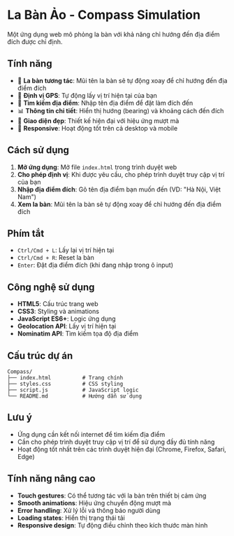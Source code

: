 # La Bàn Ảo - Compass Simulation

Một ứng dụng web mô phỏng la bàn với khả năng chỉ hướng đến địa điểm đích được chỉ định.

## Tính năng

- 🧭 **La bàn tương tác**: Mũi tên la bàn sẽ tự động xoay để chỉ hướng đến địa điểm đích
- 📍 **Định vị GPS**: Tự động lấy vị trí hiện tại của bạn
- 🎯 **Tìm kiếm địa điểm**: Nhập tên địa điểm để đặt làm đích đến
- 📊 **Thông tin chi tiết**: Hiển thị hướng (bearing) và khoảng cách đến đích
- 🎨 **Giao diện đẹp**: Thiết kế hiện đại với hiệu ứng mượt mà
- 📱 **Responsive**: Hoạt động tốt trên cả desktop và mobile

## Cách sử dụng

1. **Mở ứng dụng**: Mở file `index.html` trong trình duyệt web
2. **Cho phép định vị**: Khi được yêu cầu, cho phép trình duyệt truy cập vị trí của bạn
3. **Nhập địa điểm đích**: Gõ tên địa điểm bạn muốn đến (VD: "Hà Nội, Việt Nam")
4. **Xem la bàn**: Mũi tên la bàn sẽ tự động xoay để chỉ hướng đến địa điểm đích

## Phím tắt

- `Ctrl/Cmd + L`: Lấy lại vị trí hiện tại
- `Ctrl/Cmd + R`: Reset la bàn
- `Enter`: Đặt địa điểm đích (khi đang nhập trong ô input)

## Công nghệ sử dụng

- **HTML5**: Cấu trúc trang web
- **CSS3**: Styling và animations
- **JavaScript ES6+**: Logic ứng dụng
- **Geolocation API**: Lấy vị trí hiện tại
- **Nominatim API**: Tìm kiếm tọa độ địa điểm

## Cấu trúc dự án

```
Compass/
├── index.html          # Trang chính
├── styles.css          # CSS styling
├── script.js           # JavaScript logic
└── README.md           # Hướng dẫn sử dụng
```

## Lưu ý

- Ứng dụng cần kết nối internet để tìm kiếm địa điểm
- Cần cho phép trình duyệt truy cập vị trí để sử dụng đầy đủ tính năng
- Hoạt động tốt nhất trên các trình duyệt hiện đại (Chrome, Firefox, Safari, Edge)

## Tính năng nâng cao

- **Touch gestures**: Có thể tương tác với la bàn trên thiết bị cảm ứng
- **Smooth animations**: Hiệu ứng chuyển động mượt mà
- **Error handling**: Xử lý lỗi và thông báo người dùng
- **Loading states**: Hiển thị trạng thái tải
- **Responsive design**: Tự động điều chỉnh theo kích thước màn hình
